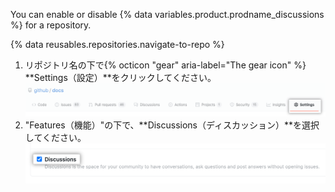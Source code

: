 You can enable or disable {% data variables.product.prodname_discussions %} for a repository.

{% data reusables.repositories.navigate-to-repo %}
1. リポジトリ名の下で{% octicon "gear" aria-label="The gear icon" %} **Settings（設定）**をクリックしてください。 ![リポジトリの設定ボタン](/assets/images/help/discussions/public-repo-settings.png)
1. "Features（機能）"の下で、**Discussions（ディスカッション）**を選択してください。 ![Checkbox under "Features" for enabling or disabling {% data variables.product.prodname_discussions %} for a repository](/assets/images/help/discussions/select-discussions-checkbox.png)
